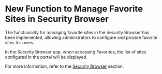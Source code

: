 # New Function to Manage Favorite Sites in Security Browser

The functionality for managing favorite sites in the Security Browser has been implemented, allowing administrators to configure and provide favorite sites for users.

In the Security Browser app, when accessing Favorites, the list of sites configured in the portal will be displayed.

For more information, refer to the [Security Browser](../../portal/configuracoes/editar-politica/aplicativos/bloqueio-de-sites-security-browser.md) section.
